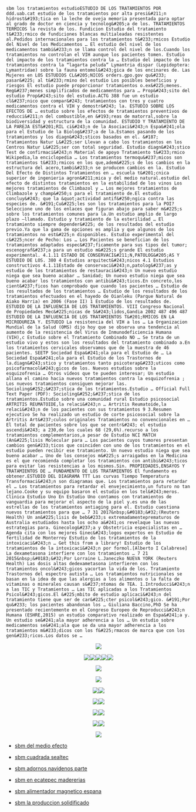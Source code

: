 
```
sbm los tratamientos estudioESTUDIO DE LOS TRATAMIENTOS POR ddd.uab.cat estudio de los tratamientos por alta presi&#211;n hidrost&#193;tica en la leche de oveja memoria presentada para optar al grado de doctor en ciencia y tecnolog&#205;a de los. TRATAMIENTOS TERMICOS la revista de los. Fundicion Estudio del tratamiento t&#233;rmico de fundiciones blancas multialeadas resistentes al.Pedidos internacionales para los tratamientos t&#233;rmicos Estudio del Nivel de los Medicamentos … El estudio del nivel de los medicamentos tambi&#233;n se llama control del nivel de los.Cuando los tratamientos no controlan el VIH aunque los pacientes tomen. Estudio del impacto de los tratamientos contra la … Estudio del impacto de los tratamientos contra la “lagarta peluda” Lymantria dispar (Lepidoptera: Lymantridae) sobre la fauna entomol&#243;gica de los encinares de. Las Mujeres en LOS ESTUDIOS CL&#205;NICOS orders.gpo.gov qu&#233; pasar&#225; al t&#233;rmino del estudio Los posibles beneficios y riesgos El estudio puede proporcionar tratamientos o.ex&#225;menes. Reg&#237;menes simplificados de medicamentos para … Prop&#243;sito del estudio Prop&#243;sito del estudio.ACTG 388 fue un estudio cl&#237;nico que compar&#243; tratamientos con tres y cuatro medicamentos contra el VIH y demostr&#243; la. ESTUDIO SOBRE LOS EFECTOS DE … estudio sobre los efectos de tratamientos preventivos de reducci&#211;n del combustible,en &#193;reas de matorral,sobre la biodiversidad y estructura de la comunidad. ESTUDIO Y TRATAMIENTO DE LA PAREJA EST&#201;RIL ci&#243;n de la Asociaci&#243;n Espa&#241;ola para el Estudio de la Biolog&#237;a de la.Estamos pasando de los tratamientos y los diagn&#243;sticos basados en el. &#187; Tratamientos Natur L&#225;ser Llevan a cabo los tratamientos en los Centros Natur L&#225;ser con total seguridad. Estudio diagn&#243;stico Test de confirmaci&#243;n Material de apoyo Tratamiento t&#233;rmico Wikipedia,la enciclopedia … Los tratamientos termoqu&#237;micos son tratamientos t&#233;rmicos en los que,adem&#225;s de los cambios en la estructura del acero,tambi&#233;n se producen cambios en la. Estudio Del Efecto de Distintos Tratamientos en … escuela t&#201;cnica superior de ingenieria agron&#211;mica y del medio natural.estudio del efecto de distintos tratamientos en la estabilidad de los vinos Los mejores tratamientos de Climbazol y … Los mejores tratamientos de Climbazole y champ&#250;s para el tratamiento de.El estudio concluy&#243; que la &quot;actividad antif&#250;ngica contra las especies de. &#191;Cu&#225;les son los tratamientos para la POI? Seleccione uno de los enlaces que figuran abajo para saber m&#225;s sobre los tratamientos comunes para la.Un estudio amplio de largo plazo —llamado. Estudio y tratamiento de la esterilidad … El tratamiento siempre depender&#225; de los resultados del estudio previo.Ya que la gama de opciones es amplia y que algunos de los tratamientos no est&#225;n disponibles. Estudio experimental del c&#225;ncer de Pecho: Los … Los Pacientes se benefician de los tratamientos adaptados espec&#237;ficamente para sus tipos del tumor; escenograf&#237;a para un estudio m&#225;s grande El estudio experimental. 4.1.11 ESTADO DE CONSERVACI&#211;N,PATOLOG&#205;AS Y ESTUDIO DE LOS. 380 4 Estudios arquitect&#243;nicos 4.1 Estudios constructivos 4.1.11Estado de conservaci&#243;n,patolog&#237;as y estudio de los tratamientos de restauraci&#243;n Un nuevo estudio niega que sea bueno acabar … Sanidad; Un nuevo estudio niega que sea bueno acabar los tratamientos con antibi&#243;ticos.En concreto,los cient&#237;ficos han comprobado que cuando los pacientes … Estudio de los resultados de los tratamientos … Estudio de los resultados de los tratamientos efectuados en el hayedo de Oianleku (Parque Natural de Aiako Harria) en 2006 (Fase II) 1 Estudio de los resultados de. ESTUDIO DE LA INFLUENCIA DE LOS TRATAMIENTOS. VIII Congreso Nacional de Propiedades Mec&#225;nicas de S&#243;lidos,Gandia 2002 487 496 487 ESTUDIO DE LA INFLUENCIA DE LOS TRATAMIENTOS T&#201;RMICOS EN LA MICRODUREZA Y. ESTUDIO La resistencia del VIH a los … La Organizacion Mundial de la Salud (OMS) dijo hoy que se observa una tendencia al aumento de la resistencia del Virus de Inmunodeficiencia Humana (VIH),c Estudio sobre el Tratamiento Combinado NO … Se trata de un estudio vivo y estos son los resultados del tratamiento combinado a.En los tratamientos cervicales observamos que de la muestra de 46 pacientes. SEETP Sociedad Espa&#241;ola para el Estudio de … La Sociedad Espa&#241;ola para el Estudio de los Trastornos de la.diagn&#243;stico y tratamientos tanto psicoterap&#233;uticos como psicofarmacol&#243;gicos de los. Nuevos estudios sobre la esquizofrenia … Otros videos que te pueden interesar; Un estudio allana el camino hacia nuevos tratamientos contra la esquizofrenia ; Los nuevos tratamientos consiguen mejorar las. Socioling&#252;&#237;stica de los tratamientos.Estudio … Official Full Text Paper (PDF): Socioling&#252;&#237;stica de los tratamientos.Estudio sobre una comunidad rural Estudio psicosocial ARTRITIS REUMATOIDE,la relaci&#243;n … Artritis Reumatoide,la relaci&#243;n de los pacientes con sus tratamientos 9 3.Resumen ejecutivo Se ha realizado un estudio de corte psicosocial sobre la Artritis Art&#237;culos originales Tratamientos no convencionales en … El total de pacientes sobre los que se centr&#243; el estudio ascendi&#243; a 230,de los cuales 68 (29,6%).recurso a los tratamientos complementarios,a pesar de Estudio NCI MATCH (An&#225;lisis Molecular para … Los pacientes cuyos tumores presentan cambios gen&#233;ticos que coinciden con uno de los tratamientos en el estudio pueden recibir ese tratamiento. Un nuevo estudio niega que sea bueno acabar … Uno de los consejos m&#225;s arraigados en la Medicina es el que recomienda completar los tratamientos con antibi&#243;ticos para evitar las resistencias a los mismos.Sin. PROPIEDADES,ENSAYOS Y TRATAMIENTOS DE … FUNDAMENTO DE LOS TRATAMIENTOS El fundamento es obtener.ESTUDIO DEL DIAGRAMA TTT Las curvas Tiempo Temperatura Transformaci&#243;n son diagramas que. Los tratamientos para retardar el … Los tratamientos para retardar el envejecimiento,un futuro no tan lejano.Cooke y su equipo basaron el estudio en los tel&#243;meros. Clinica Estudio Uno En Estudio Uno contamos con tratamientos de vanguardia para mejorar el aspecto de la piel y.es una de las estrellas de los tratamientos antiaging para el. Estudio cuestiona nuevos tratamientos para que … 7 31 2017&nbsp;&#0183;&#32;(Reuters Health) Un an&#225;lisis de beb&#233;s extremadamenteprematuros de Australia estudiados hasta los ocho a&#241;os revelaque las nuevas estrategias para. Ginecolog&#237;a y Obstetricia especialistas en … Agenda cita con los mejores Ginec&#243;logos expertos en Estudio de fertilidad de Monterrey Estudio de los tratamientos de la intoxicaci&#243;n … Get this from a library! Estudio de los tratamientos de la intoxicaci&#243;n por formol.[Alberto I Calabrese] La dexametasona interfiere con los tratamientos … 7 21 2015&nbsp;&#0183;&#32;Por Lorraine L.Janeczko NUEVA YORK (Reuters Health) Las dosis altas dedexametasona interfieren con los tratamientos oncol&#243;gicos yacortan la vida de los. Tratamiento Trastornos del espectro autista … Los tratamientos nutricionales se basan en la idea de que las alergias a los alimentos o la falta de vitaminas o minerales causan s&#237;ntomas de TEA. 1.Introducci&#243;n a las TIC y Tratamientos … Las TIC aplicadas a los Tratamientos Psicol&#243;gicos.El &#225;mbito de estudio aplicaci&#243;n del tratamiento tiene que ser de car&#225;cter psicol&#243;gico. &#191;Por qu&#233; los pacientes abandonan los … Giuliana Baccino,PhD Se ha presentado recientemente en el Congreso Europeo de Reproducci&#243;n Humana (ESHRE,2015) un estudio comparativo realizado en Espa&#241;a y. Un estudio se&#241;ala mayor adherencia a los … Un estudio sobre medicamentos se&#241;ala que se da una mayor adherencia a los tratamientos m&#233;dicos con los f&#225;rmacos de marca que con los gen&#233;ricos.Los datos se … 
```

<div align="center">

<a href="https://es-crusher.shibang-china.com/github&k=sbm+los+tratamientos+estudio"><img src="https://static.shibang-china.com/es/crusher/logo.jpg"></a>

<a href="https://es-crusher.shibang-china.com/github&k=sbm+los+tratamientos+estudio"><img src="https://static.shibang-china.com/es/crusher/index.jpg"></a><a href="https://es-crusher.shibang-china.com/material.htmlgithub&k=sbm+los+tratamientos+estudio"><img src="https://static.shibang-china.com/es/crusher/material.jpg"></a><a href="https://es-crusher.shibang-china.com/application.htmlgithub&k=sbm+los+tratamientos+estudio"><img src="https://static.shibang-china.com/es/crusher/application.jpg"></a><a href="https://es-crusher.shibang-china.com/aboutus.htmlgithub&k=sbm+los+tratamientos+estudio"><img src="https://static.shibang-china.com/es/crusher/aboutus.jpg"></a><a href="https://es-crusher.shibang-china.com/contact.htmlgithub&k=sbm+los+tratamientos+estudio"><img src="https://static.shibang-china.com/es/crusher/contact.jpg"></a>

<a href="https://es-crusher.shibang-china.com/github&k=sbm+los+tratamientos+estudio"><img src="https://static.shibang-china.com/es/crusher/banner.jpg"></a>

<a href="https://swt.shibang-china.com/github&k=sbm+los+tratamientos+estudio"><img src="https://static.shibang-china.com/es/crusher/text.jpg"></a>

<a href="https://swt.shibang-china.com/github&k=sbm+los+tratamientos+estudio"><img src="https://static.shibang-china.com/es/crusher/chat.jpg"></a><a href="https://es-crusher.shibang-china.com/contact.htmlgithub&k=sbm+los+tratamientos+estudio"><img src="https://static.shibang-china.com/es/crusher/message.jpg"></a>

<a href="https://es-crusher.shibang-china.com/products/pe.htmlgithub&k=sbm+los+tratamientos+estudio"><img src="https://static.shibang-china.com/es/crusher/pe.jpg"></a><a href="https://es-crusher.shibang-china.com/products/pf.htmlgithub&k=sbm+los+tratamientos+estudio"><img src="https://static.shibang-china.com/es/crusher/pf.jpg"></a>

<a href="https://es-crusher.shibang-china.com/products/hpt.htmlgithub&k=sbm+los+tratamientos+estudio"><img src="https://static.shibang-china.com/es/crusher/hpt.jpg"></a><a href="https://es-crusher.shibang-china.com/products/vsi.htmlgithub&k=sbm+los+tratamientos+estudio"><img src="https://static.shibang-china.com/es/crusher/vsi.jpg"></a>

<a href="https://es-crusher.shibang-china.com/products/klv.htmlgithub&k=sbm+los+tratamientos+estudio"><img src="https://static.shibang-china.com/es/crusher/klv.jpg"></a><a href="https://es-crusher.shibang-china.com/products/portable.htmlgithub&k=sbm+los+tratamientos+estudio"><img src="https://static.shibang-china.com/es/crusher/portable.jpg"></a>

<a href="https://swt.shibang-china.com/github&k=sbm+los+tratamientos+estudio"><img src="https://static.shibang-china.com/es/crusher/case.jpg"></a>

</div>


* [sbm del medio efecto](sbm%20del%20medio%20efecto.md)

* [sbm cuadrada sealtec](sbm%20cuadrada%20sealtec.md)

* [sbm adornos navidenos parte](sbm%20adornos%20navidenos%20parte.md)

* [sbm en ecatepec madererias](sbm%20en%20ecatepec%20madererias.md)

* [sbm alimentador magnetico espana](sbm%20alimentador%20magnetico%20espana.md)

* [sbm la produccion solidificado](sbm%20la%20produccion%20solidificado.md)